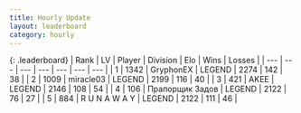```yaml
---
title: Hourly Update
layout: leaderboard
category: hourly
---
```


{: .leaderboard}
| Rank | LV | Player | Division | Elo | Wins | Losses |
| --- | --- | --- | --- | --- | --- | --- |
| <span data-change="0">1</span> | 1342 | <span title="ID: 315148">GryphonEX</span> | LEGEND | <span data-change="0">2274</span> | <span data-change="4">142</span> | <span data-change="1">38</span> |
| <span data-change="0">2</span> | 1009 | <span title="ID: 416373">miracle03</span> | LEGEND | <span data-change="-11">2199</span> | <span data-change="1">116</span> | <span data-change="1">40</span> |
| <span data-change="0">3</span> | 421 | <span title="ID: 455100">AKEE</span> | LEGEND | <span data-change="0">2146</span> | <span data-change="0">108</span> | <span data-change="0">54</span> |
| <span data-change="0">4</span> | 106 | <span title="ID: 612521">Прапорщик Задов</span> | LEGEND | <span data-change="0">2122</span> | <span data-change="0">76</span> | <span data-change="0">27</span> |
| <span data-change="0">5</span> | 884 | <span title="ID: 66144">R U N A W A Y</span> | LEGEND | <span data-change="0">2122</span> | <span data-change="0">111</span> | <span data-change="0">46</span> |